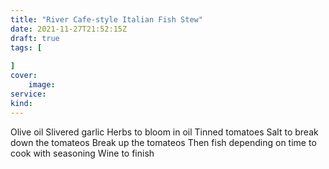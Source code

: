 ```yaml
---
title: "River Cafe-style Italian Fish Stew"
date: 2021-11-27T21:52:15Z
draft: true
tags: [
    
]
cover:
    image: 
service: 
kind: 
---
```


Olive oil
Slivered garlic
Herbs to bloom in oil
Tinned tomatoes
Salt to break down the tomateos
Break up the tomateos
Then fish depending on time to cook with seasoning
Wine to finish

